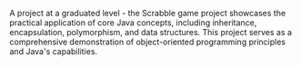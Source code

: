 A project at a graduated level - the Scrabble game project showcases the practical application of core Java concepts, 
including inheritance, encapsulation, polymorphism, and data structures. This project serves as a comprehensive demonstration 
of object-oriented programming principles and Java's capabilities.
